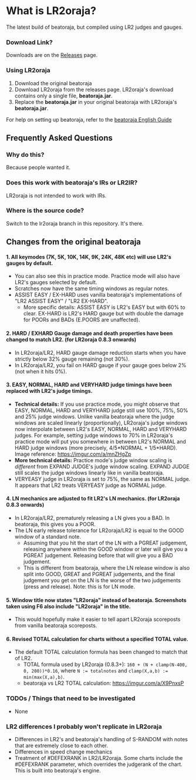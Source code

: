 # What is LR2oraja?
The latest build of beatoraja, but compiled using LR2 judges and gauges.

### Download Link?
Downloads are on the [Releases](https://github.com/wcko87/lr2oraja/releases) page.

### Using LR2oraja
1. Download the original beatoraja
2. Download LR2oraja from the releases page. LR2oraja's download contains only a single file, **beatoraja.jar**.
3. Replace the **beatoraja.jar** in your original beatoraja with LR2oraja's **beatoraja.jar**.

For help on setting up beatoraja, refer to the [beatoraja English Guide](https://github.com/wcko87/beatoraja-english-guide/wiki)

## Frequently Asked Questions
### Why do this?
Because people wanted it.

### Does this work with beatoraja's IRs or LR2IR?
LR2oraja is not intended to work with IRs.

### Where is the source code?
Switch to the lr2oraja branch in this repository. It's there.

## Changes from the original beatoraja
#### 1. All keymodes (7K, 5K, 10K, 14K, 9K, 24K, 48K etc) will use LR2's gauges by default.
  - You can also see this in practice mode. Practice mode will also have LR2's gauges selected by default.
  - Scratches now have the same timing windows as regular notes.
  - ASSIST EASY / EX-HARD uses vanilla beatoraja's implementations of "LR2 ASSIST EASY" / "LR2 EX-HARD".
    - More specific details: ASSIST EASY is LR2's EASY but with 60% to clear. EX-HARD is LR2's HARD gauge but with double the damage for POORs and BADs (E.POORS are unaffected).

#### 2. HARD / EXHARD Gauge damage and death properties have been changed to match LR2. (for LR2oraja 0.8.3 onwards)
  - In LR2oraja/LR2, HARD gauge damage reduction starts when you have strictly below 32% gauge remaining (not 30%).
  - In LR2oraja/LR2, you fail on HARD gauge if your gauge goes below 2% (not when it hits 0%).
  
#### 3. EASY, NORMAL, HARD and VERYHARD judge timings have been replaced with LR2's judge timings.
  - **Technical details:** If you use practice mode, you might observe that EASY, NORMAL, HARD and VERYHARD judge still use 100%, 75%, 50% and 25% judge windows. Unlike vanilla beatoraja where the judge windows are scaled linearly (proportionally), LR2oraja's judge windows now interpolate between LR2's EASY, NORMAL, HARD and VERYHARD judges. For example, setting judge windows to 70% in LR2oraja's practice mode will put you somewhere in between LR2's NORMAL and HARD judge windows (more precisely, 4/5\*NORMAL + 1/5\*HARD). Image reference: https://imgur.com/a/mnZHgZp
  - **More technical details:** Practice mode's judge window scaling is *different* from EXPAND JUDGE's judge window scaling. EXPAND JUDGE still scales the judge windows linearly like in vanilla beatoraja.
  - VERYEASY judge in LR2oraja is set to 75%, the same as NORMAL judge. It appears that LR2 treats VERYEASY judge as NORMAL judge.

#### 4. LN mechanics are adjusted to fit LR2's LN mechanics. (for LR2oraja 0.8.3 onwards)
- In LR2oraja/LR2, prematurely releasing a LN gives you a BAD. In beatoraja, this gives you a POOR.
- The LN early release tolerance for LR2oraja/LR2 is equal to the GOOD window of a standard note.
  - Assuming that you hit the start of the LN with a PGREAT judgement, releasing anywhere within the GOOD window or later will give you a PGREAT judgement. Releasing before that will give you a BAD judgement.
  - This is different from beatoraja, where the LN release window is also split into GOOD, GREAT and PGREAT judgements, and the final judgement you get on the LN is the worse of the two judgements (press and release). Note: this is for LN mode.
  
#### 5. Window title now states "LR2oraja" instead of beatoraja. Screenshots taken using F6 also include "LR2oraja" in the title.
  - This would hopefully make it easier to tell apart LR2oraja scoreposts from vanilla beatoraja scoreposts.

#### 6. Revised TOTAL calculation for charts without a specified TOTAL value.
  - The default TOTAL calculation formula has been changed to match that of LR2.
    - TOTAL formula used by LR2oraja (0.8.3+): `160 + (N + clamp(N-400, 0, 200))*0.16`, where `N := totalnotes` and `clamp(X,a,b) := min(max(X,a),b)`.
    - beatoraja vs LR2 TOTAL calculation: https://imgur.com/a/X9PnxsP
    

### TODOs / Things that need to be investigated
- None

### LR2 differences I probably won't replicate in LR2oraja
- Differences in LR2's and beatoraja's handling of S-RANDOM with notes that are extremely close to each other.
- Differences in speed change mechanics
- Treatment of #DEFEXRANK in LR2/LR2oraja. Some charts include the #DEFEXRANK parameter, which overrides the judgerank of the chart. This is built into beatoraja's engine.

